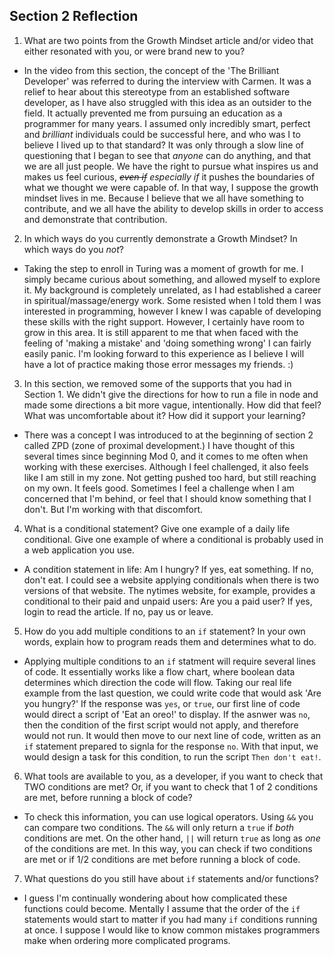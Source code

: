 ## Section 2 Reflection

1. What are two points from the Growth Mindset article and/or video that either resonated with you, or were brand new to you?

- In the video from this section, the concept of the 'The Brilliant Developer' was referred to during the interview with Carmen. It was a relief to hear about this stereotype from an established software developer, as I have also struggled with this idea as an outsider to the field. It actually prevented me from pursuing an education as a programmer for many years. I assumed only incredibly smart, perfect and _brilliant_ individuals could be successful here, and who was I to believe I lived up to that standard? It was only through a slow line of questioning that I began to see that _anyone_ can do anything, and that we are all just people. We have the right to pursue what inspires us and makes us feel curious, _~~even if~~ especially if_ it pushes the boundaries of what we thought we were capable of. In that way, I suppose the growth mindset lives in me. Because I believe that we all have something to contribute, and we all have the ability to develop skills in order to access and demonstrate that contribution. 

2. In which ways do you currently demonstrate a Growth Mindset? In which ways do you _not_?

- Taking the step to enroll in Turing was a moment of growth for me. I simply became curious about something, and allowed myself to explore it. My background is completely unrelated, as I had established a career in spiritual/massage/energy work. Some resisted when I told them I was interested in programming, however I knew I was capable of developing these skills with the right support. However, I certainly have room to grow in this area. It is still apparent to me that when faced with the feeling of 'making a mistake' and 'doing something wrong' I can fairly easily panic. I'm looking forward to this experience as I believe I will have a lot of practice making those error messages my friends. :)


3. In this section, we removed some of the supports that you had in Section 1. We didn't give the directions for how to run a file in node and made some directions a bit more vague, intentionally. How did that feel? What was uncomfortable about it? How did it support your learning?

- There was a concept I was introduced to at the beginning of section 2 called ZPD (zone of proximal development.) I have thought of this several times since beginning Mod 0, and it comes to me often when working with these exercises. Although I feel challenged, it also feels like I am still in my zone. Not getting pushed too hard, but still reaching on my own. It feels good. Sometimes I feel a challenge when I am concerned that I'm behind, or feel that I should know something that I don't. But I'm working with that discomfort. 


4. What is a conditional statement? Give one example of a daily life conditional. Give one example of where a conditional is probably used in a web application you use.

- A condition statement in life: Am I hungry? If yes, eat something. If no, don't eat. I could see a website applying conditionals when there is two versions of that website. The nytimes website, for example, provides a conditional to their paid and unpaid users: Are you a paid user? If yes, login to read the article. If no, pay us or leave.

5. How do you add multiple conditions to an `if` statement? In your own words, explain how to program reads them and determines what to do.

- Applying multiple conditions to an `if` statment will require several lines of code. It essentially works like a flow chart, where boolean data determines which direction the code will flow. Taking our real life example from the last question, we could write code that would ask 'Are you hungry?' If the response was `yes`, or `true`, our first line of code would direct a script of 'Eat an oreo!' to display. If the asnwer was `no`, then the condition of the first script would not apply, and therefore would not run. It would then move to our next line of code, written as an `if` statement prepared to signla for the response `no`. With that input, we would design a task for this condition, to run the script `Then don't eat!`. 

6. What tools are available to you, as a developer, if you want to check that TWO conditions are met? Or, if you want to check that 1 of 2 conditions are met, before running a block of code?

- To check this information, you can use logical operators. Using `&&` you can compare two conditions. The `&&` will only return a `true` if _both_ conditions are met. On the other hand, `||` will return `true` as long as _one_ of the conditions are met. In this way, you can check if two conditions are met or if 1/2 conditions are met before running a block of code. 

7. What questions do you still have about `if` statements and/or functions?
- I guess I'm continually wondering about how complicated these functions could become. Mentally I assume that the order of the `if` statements would start to matter if you had many `if` conditions running at once. I suppose I would like to know common mistakes programmers make when ordering more complicated programs. 
